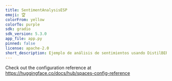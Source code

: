 ```yaml
---
title: SentimentAnalysisESP
emoji: 🏆
colorFrom: yellow
colorTo: purple
sdk: gradio
sdk_version: 5.3.0
app_file: app.py
pinned: false
license: apache-2.0
short_description: Ejemplo de análisis de sentimientos usando DistilBERTO
---
```


Check out the configuration reference at https://huggingface.co/docs/hub/spaces-config-reference
